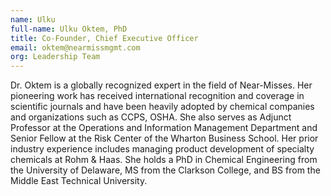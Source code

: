 ```yaml
---
name: Ulku
full-name: Ulku Oktem, PhD
title: Co-Founder, Chief Executive Officer
email: oktem@nearmissmgmt.com
org: Leadership Team
---
```


Dr. Oktem is a globally recognized expert in the field of Near-Misses.  Her pioneering work has received international recognition and coverage in scientific journals and have been heavily adopted by chemical companies and organizations such as CCPS, OSHA.  She also serves as Adjunct Professor at the Operations and Information Management Department and Senior Fellow at the Risk Center of the Wharton Business School. Her prior industry experience includes managing product development of specialty chemicals at Rohm & Haas. She holds a PhD in Chemical Engineering from the University of Delaware, MS from the Clarkson College, and BS from the Middle East Technical University.

